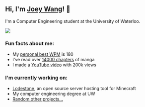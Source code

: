 <h2>Hi, I'm <a href="https://joeywang.ca/">Joey Wang</a>! 👋</h2>
<p>I'm a Computer Engineering student at the University of Waterloo. </p>
<p><img src="https://media.tenor.com/w5a0WVW1GbsAAAAd/nijika-bocchi-the-rock.gif"></p>
<h3>Fun facts about me:</h3>
<p>
  <ul>
    <li>My <a href="https://monkeytype.com/profile/Jopee">personal best WPM</a> is 180</li>
    <li>I've read over <a href="https://anilist.co/user/Jopee/">14000 chapters</a> of manga</li>
    <li>I made a <a href="https://www.youtube.com/watch?v=IeQGV67qcRM">YouTube video</a> with 200k views</li>
  </ul>
</p>

<h3>I'm currently working on:</h3>
<p>
  <ul>
    <li><a href="https://github.com/Lodestone-Team">Lodestone</a>, an open source server hosting tool for Minecraft</li>
    <li>My computer engineering degree at UW</li>
    <li><a href="https://www.youtube.com/watch?v=J2YRzOwIgio">Random other projects...</a></li>
  </ul>
</p>
